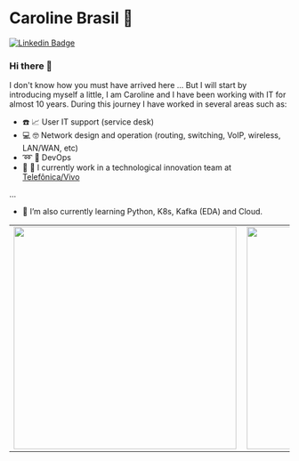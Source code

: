 

<!--
**carolinebrasil/carolinebrasil** is a ✨ _special_ ✨ repository because its `README.md` (this file) appears on your GitHub profile.

Here are some ideas to get you started:

- 🔭 I’m currently working on ...
- 🌱 I’m currently learning ...
- 👯 I’m looking to collaborate on ...
- 🤔 I’m looking for help with ...
- 💬 Ask me about ...
- 📫 How to reach me: ...
- 😄 Pronouns: ...
- ⚡ Fun fact: ...
-->

# Caroline Brasil :woman:

[![Linkedin Badge](https://img.shields.io/badge/-LinkedIn-blue?style=flat-square&logo=Linkedin&logoColor=white&link=https://www.linkedin.com/in/carolinebrasil/)](https://www.linkedin.com/in/carolinebrasil/)

### Hi there 👋

I don't know how you must have arrived here ...
But I will start by introducing myself a little, I am Caroline and I have been working with IT for almost 10 years. During this journey I have worked in several areas such as:

 - :phone: :chart_with_upwards_trend: User IT support (service desk) 
 - :computer: :nerd_face: Network design and operation (routing, switching, VoIP, wireless, LAN/WAN, etc)
 - :loop: :pushpin: DevOps 
 - :space_invader: :rocket: I currently work in a technological innovation team at [Telefônica/Vivo](https://www.linkedin.com/company/vivo-telefonicabr/)

...

- 🌱 I’m also currently learning Python, K8s, Kafka (EDA) and Cloud.

<center>
 <table>
   <tr>
       <td><img width="400px" align="left" src="https://github-readme-stats.vercel.app/api/top-langs/?username=carolinebrasil&hide=javascript,css,html&layout=compact" /></td>
       <td><img width="400px" align="left" src="https://github-readme-stats.vercel.app/api?username=carolinebrasil&count_private=true" /></td>
   </tr>
 </table>
